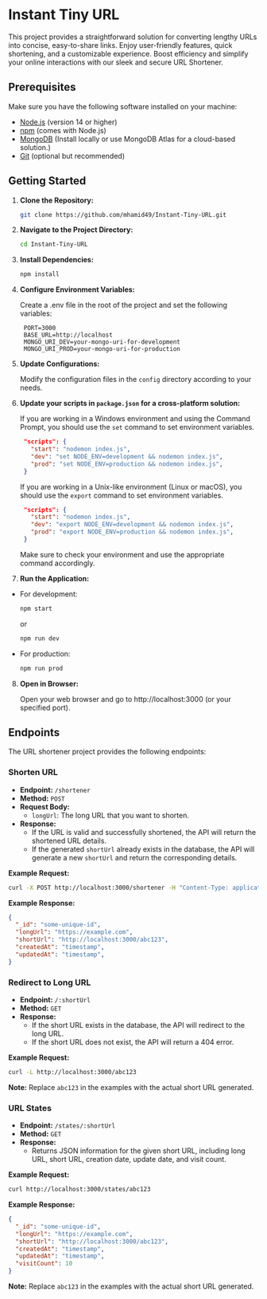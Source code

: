 # Instant Tiny URL

 This project provides a straightforward solution for converting lengthy URLs into concise, easy-to-share links. Enjoy user-friendly features, quick shortening, and a customizable experience. Boost efficiency and simplify your online interactions with our sleek and secure URL Shortener.

## Prerequisites

Make sure you have the following software installed on your machine:

- [Node.js](https://nodejs.org/) (version 14 or higher)
- [npm](https://www.npmjs.com/) (comes with Node.js)
- [MongoDB](https://www.mongodb.com/) (Install locally or use MongoDB Atlas for a cloud-based solution.)
- [Git](https://git-scm.com/) (optional but recommended)

## Getting Started

1. **Clone the Repository:**

   ```bash
   git clone https://github.com/mhamid49/Instant-Tiny-URL.git
   ```

2. **Navigate to the Project Directory:**

   ```bash
   cd Instant-Tiny-URL
   ```

3. **Install Dependencies:**

   ```bash
   npm install
   ```

4. **Configure Environment Variables:**

    Create a .env file in the root of the project and set the following variables:

   ```env
    PORT=3000
    BASE_URL=http://localhost
    MONGO_URI_DEV=your-mongo-uri-for-development
    MONGO_URI_PROD=your-mongo-uri-for-production
   ```

5. **Update Configurations:**

    Modify the configuration files in the `config` directory according to your needs.

6. **Update your scripts in `package.json` for a cross-platform solution:**

    If you are working in a Windows environment and using the Command Prompt, you should use the `set` command to set environment variables.

   ```json
    "scripts": {
      "start": "nodemon index.js",
      "dev": "set NODE_ENV=development && nodemon index.js",
      "prod": "set NODE_ENV=production && nodemon index.js",
    }
   ```

    If you are working in a Unix-like environment (Linux or macOS), you should use the `export` command to set environment variables.

   ```json
    "scripts": {
      "start": "nodemon index.js",
      "dev": "export NODE_ENV=development && nodemon index.js",
      "prod": "export NODE_ENV=production && nodemon index.js",
    }
   ```

    Make sure to check your environment and use the appropriate command accordingly.

7. **Run the Application:**

- For development:

   ```bash
   npm start
   ```
   or
   ```bash
   npm run dev
   ```

- For production:

   ```bash
   npm run prod
   ```

8. **Open in Browser:**

    Open your web browser and go to http://localhost:3000 (or your specified port).

## Endpoints

The URL shortener project provides the following endpoints:

### Shorten URL

- **Endpoint:** `/shortener`
- **Method:** `POST`
- **Request Body:**
  - `longUrl`: The long URL that you want to shorten.
- **Response:**
  - If the URL is valid and successfully shortened, the API will return the shortened URL details.
  - If the generated `shortUrl` already exists in the database, the API will generate a new `shortUrl` and return the corresponding details.

**Example Request:**

```bash
curl -X POST http://localhost:3000/shortener -H "Content-Type: application/json" -d '{"longUrl": "https://example.com"}'
```

**Example Response:**

```json
{
  "_id": "some-unique-id",
  "longUrl": "https://example.com",
  "shortUrl": "http://localhost:3000/abc123",
  "createdAt": "timestamp",
  "updatedAt": "timestamp",
}
```

### Redirect to Long URL

- **Endpoint:** `/:shortUrl`
- **Method:** `GET`
- **Response:**
  - If the short URL exists in the database, the API will redirect to the long URL.
  - If the short URL does not exist, the API will return a 404 error.

**Example Request:**

```bash
curl -L http://localhost:3000/abc123
```

**Note:** Replace `abc123` in the examples with the actual short URL generated.

### URL States

- **Endpoint:** `/states/:shortUrl`
- **Method:** `GET`
- **Response:**
  - Returns JSON information for the given short URL, including long URL, short URL, creation date, update date, and visit count.

**Example Request:**

```bash
curl http://localhost:3000/states/abc123
```

**Example Response:**

```json
{
  "_id": "some-unique-id",
  "longUrl": "https://example.com",
  "shortUrl": "http://localhost:3000/abc123",
  "createdAt": "timestamp",
  "updatedAt": "timestamp",
  "visitCount": 10
}
```

**Note:** Replace `abc123` in the examples with the actual short URL generated.
